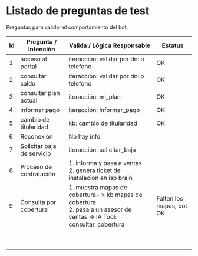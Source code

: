 # Listado de preguntas de test

Preguntas para validar el comportamiento del bot:

| Id | Pregunta / Intención      | Valida / Lógica Responsable                                                                                              | Estatus                  |
| -- | -------------------------- | ------------------------------------------------------------------------------------------------------------------------- | ------------------------ |
| 1  | acceso al portal           | iteracción:  validar por dni o telefono                                                                                  | OK                       |
| 2  | consultar saldo            | iteracción: validar por dni o telefono                                                                                   | OK                       |
| 3  | consultar plan actual      | iteracción: mi_plan                                                                                                      | OK                       |
| 4  | informar pago              | iteracción: informar_pago                                                                                                | OK                       |
| 5  | cambio de titularidad      | kb: cambio de titularidad                                                                                                 | OK                       |
| 6  | Reconexión                | No hay info                                                                                                               |                          |
| 7  | Solicitar baja de servicio | iteracción: solicitar_baja                                                                                               |                          |
| 8  | Proceso de contratación   | 1. informa y pasa a ventas<br />2. genera ticket de instalacion en isp brain                                              |                          |
| 9  | Consulta por cobertura     | 1. muestra mapas de cobertura- > kb mapas de cobertura<br />2. pasa a un asesor de ventas -> IA Tool: consultar_cobertura | Faltan los mapas, bot OK |
|    |                            |                                                                                                                           |                          |
|    |                            |                                                                                                                           |                          |
|    |                            |                                                                                                                           |                          |
|    |                            |                                                                                                                           |                          |
|    |                            |                                                                                                                           |                          |
|    |                            |                                                                                                                           |                          |
|    |                            |                                                                                                                           |                          |
|    |                            |                                                                                                                           |                          |
|    |                            |                                                                                                                           |                          |
